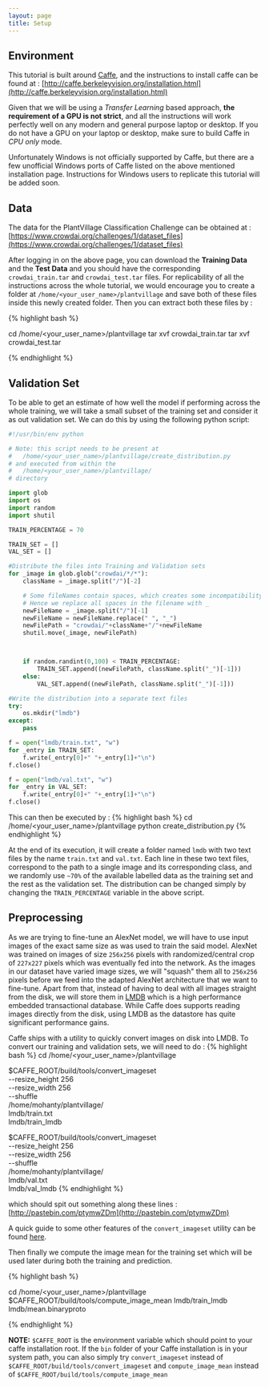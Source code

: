 ```yaml
---
layout: page
title: Setup
---
```


## Environment

This tutorial is built around [Caffe](http://caffe.berkeleyvision.org/), and the instructions to install caffe can be found at : [http://caffe.berkeleyvision.org/installation.html](http://caffe.berkeleyvision.org/installation.html)

Given that we will be using a *Transfer Learning* based approach, **the requirement of a GPU is not strict**, and all the instructions will work perfectly well on any modern and general purpose laptop or desktop. If you do not have a GPU on your laptop or desktop, make sure to build Caffe in *CPU only* mode.   

Unfortunately Windows is not officially supported by Caffe, but there are a few unofficial Windows ports of Caffe listed on the above mentioned installation page. Instructions for Windows users to replicate this tutorial will be added soon.  

## Data

The data for the PlantVillage Classification Challenge can be obtained at : [https://www.crowdai.org/challenges/1/dataset_files](https://www.crowdai.org/challenges/1/dataset_files)   

After logging in on the above page, you can download the **Training Data** and the **Test Data** and you should have the corresponding `crowdai_train.tar` and `crowdai_test.tar` files. For replicability of all the instructions across the whole tutorial, we would encourage you to create a folder at `/home/<your_user_name>/plantvillage` and save both of these files inside this newly created folder. Then you can extract both these files by :   

{% highlight bash %}

cd /home/<your_user_name>/plantvillage
tar xvf crowdai_train.tar
tar xvf crowdai_test.tar

{% endhighlight %}


## Validation Set

To be able to get an estimate of how well the model if performing across the whole training, we will take a small subset of the training set and consider it as out validation set. We can do this by using the following python script:

```python
#!/usr/bin/env python

# Note: this script needs to be present at
#   /home/<your_user_name>/plantvillage/create_distribution.py
# and executed from within the
#   /home/<your_user_name>/plantvillage/
# directory

import glob
import os
import random
import shutil

TRAIN_PERCENTAGE = 70

TRAIN_SET = []
VAL_SET = []

#Distribute the files into Training and Validation sets
for _image in glob.glob("crowdai/*/*"):
	className = _image.split("/")[-2]

	# Some fileNames contain spaces, which creates some incompatibility with a preprocessing script shipped with caffe
	# Hence we replace all spaces in the filename with _
	newFileName = _image.split("/")[-1]
	newFileName = newFileName.replace(" ", "_")
	newFilePath = "crowdai/"+className+"/"+newFileName
	shutil.move(_image, newFilePath)



	if random.randint(0,100) < TRAIN_PERCENTAGE:
		TRAIN_SET.append((newFilePath, className.split("_")[-1]))
	else:
		VAL_SET.append((newFilePath, className.split("_")[-1]))

#Write the distribution into a separate text files
try:
	os.mkdir("lmdb")
except:
	pass

f = open("lmdb/train.txt", "w")
for _entry in TRAIN_SET:
	f.write(_entry[0]+" "+_entry[1]+"\n")
f.close()

f = open("lmdb/val.txt", "w")
for _entry in VAL_SET:
	f.write(_entry[0]+" "+_entry[1]+"\n")
f.close()
```

This can then be executed by :
{% highlight bash %}
cd /home/<your_user_name>/plantvillage
python create_distribution.py
{% endhighlight %}

At the end of its execution, it will create a folder named `lmdb` with two text files by the name `train.txt` and `val.txt`. Each line in these two text files, correspond to the path to a single image and its corresponding class, and we randomly use `~70%` of the available labelled data as the training set and the rest as the validation set. The distribution can be changed simply by changing the `TRAIN_PERCENTAGE` variable in the above script.

## Preprocessing

As we are trying to fine-tune an AlexNet model, we will have to use input images of the exact same size  as was used to train the said model. AlexNet was trained on images of size `256x256` pixels with randomized/central crop of `227x227` pixels which was eventually fed into the network. As the images in our dataset have varied image sizes, we will "squash" them all to `256x256` pixels before we feed into the adapted AlexNet architecture that we want to fine-tune. Apart from that, instead of having to deal with all images straight from the disk, we will store them in [LMDB](https://en.wikipedia.org/wiki/Lightning_Memory-Mapped_Database) which is a high performance embedded transactional database. While Caffe does supports reading images directly from the disk, using LMDB as the datastore has quite significant performance gains.

Caffe ships with a utility to quickly convert images on disk into LMDB. To convert our training and validation sets, we will need to do :
{% highlight bash %}
cd /home/<your_user_name>/plantvillage

$CAFFE_ROOT/build/tools/convert_imageset \
    --resize_height 256 \
    --resize_width 256 \
    --shuffle \
    /home/mohanty/plantvillage/ \
    lmdb/train.txt \
    lmdb/train_lmdb

$CAFFE_ROOT/build/tools/convert_imageset \
    --resize_height 256 \
    --resize_width 256 \
    --shuffle \
    /home/mohanty/plantvillage/ \
    lmdb/val.txt \
    lmdb/val_lmdb
{% endhighlight %}

which should spit out something along these lines : [http://pastebin.com/ptymwZDm](http://pastebin.com/ptymwZDm)

A quick guide to some other features of the `convert_imageset` utility can be found [here](http://stackoverflow.com/questions/31427094/guide-to-use-convert-imageset-cpp#answer-31431716  
).

Then finally we compute the image mean for the training set which will be used later during both the training and prediction.

{% highlight bash %}

cd /home/<your_user_name>/plantvillage
$CAFFE_ROOT/build/tools/compute_image_mean lmdb/train_lmdb lmdb/mean.binaryproto

{% endhighlight %}

**NOTE:** `$CAFFE_ROOT` is the environment variable which should point to your caffe installation root. If the `bin` folder of your Caffe installation is in your system path, you can also simply try `convert_imageset` instead of `$CAFFE_ROOT/build/tools/convert_imageset`  and  `compute_image_mean` instead of `$CAFFE_ROOT/build/tools/compute_image_mean`
